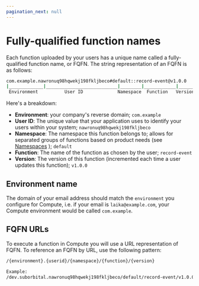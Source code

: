 ```yaml
---
pagination_next: null
---
```


# Fully-qualified function names

Each function uploaded by your users has a unique name called a fully-qualified function name, or FQFN. The string representation of an FQFN is as follows:

```bash
com.example.nawronuq98hqwekj198fkljbeco#default::record-event@v1.0.0
|_____________|___________________________|________|____________|______|
 Environment          User ID             Namespace  Function   Version
```

Here's a breakdown:

* **Environment**: your company's reverse domain; `com.example`
* **User ID**: The unique value that your application uses to identify your users within your system; `nawronuq98hqwekj198fkljbeco`
* **Namespace**: The namespace this function belongs to; allows for separated groups of functions based on product needs (see [Namespaces](docs/compute/customizing-functions/namespaces.md) \); `default`
* **Function**:  The name of the function as chosen by the user; `record-event`
* **Version**: The version of this function \(incremented each time a user updates this function\); `v1.0.0`

## Environment name

The domain of your email address should match the `environment` you 
configure for Compute, i.e. if your email is `laika@example.com`, your 
Compute environment would be called `com.example`.

## FQFN URLs

To execute a function in Compute you will use a URL representation of FQFN. To reference an FQFN by URL, use the following pattern:

```bash
/{environment}.{userid}/{namespace}/{function}/{version}

Example:
/dev.suborbital.nawronuq98hqwekj198fkljbeco/default/record-event/v1.0.0
```


